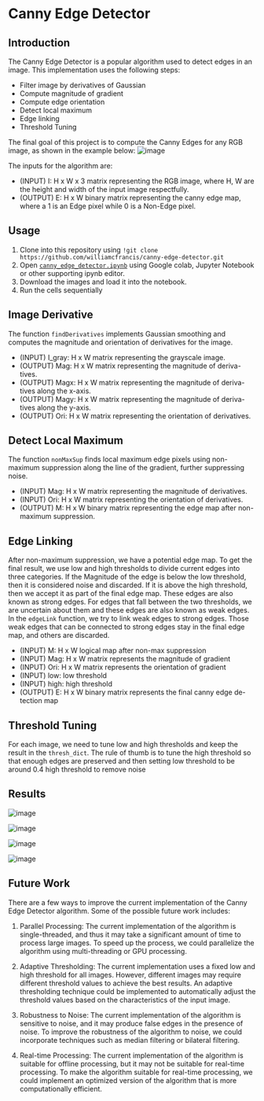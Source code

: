 # Canny Edge Detector

## Introduction
The Canny Edge Detector is a popular algorithm used to detect edges in an image. This implementation uses the following steps:
* Filter image by derivatives of Gaussian
* Compute magnitude of gradient
* Compute edge orientation
* Detect local maximum
* Edge linking
* Threshold Tuning

The final goal of this project is to compute the Canny Edges for any RGB image, as shown in the example below:
![image](https://user-images.githubusercontent.com/38180831/214776238-fe0313e0-7490-4213-a629-430e4fbbeea8.png)

The inputs for the algorithm are:

* (INPUT) I: H x W x 3 matrix representing the RGB image, where H, W
are the height and width of the input image respectfully.
* (OUTPUT) E: H x W binary matrix representing the canny edge map,
where a 1 is an Edge pixel while 0 is a Non-Edge pixel.

## Usage
1. Clone into this repository using `!git clone https://github.com/williamcfrancis/canny-edge-detector.git`
2. Open [`canny_edge_detector.ipynb`](https://github.com/williamcfrancis/canny-edge-detector/blob/main/canny_edge_detector.ipynb) using Google colab, Jupyter Notebook or other supporting ipynb editor. 
3. Download the images and load it into the notebook.
4. Run the cells sequentially

## Image Derivative
The function `findDerivatives` implements Gaussian smoothing and computes the magnitude and orientation of derivatives for the image.
* (INPUT) I_gray: H x W matrix representing the grayscale image.
* (OUTPUT) Mag: H x W matrix representing the magnitude of deriva-
tives.
* (OUTPUT) Magx: H x W matrix representing the magnitude of deriva-
tives along the x-axis.
* (OUTPUT) Magy: H x W matrix representing the magnitude of deriva-
tives along the y-axis.
* (OUTPUT) Ori: H x W matrix representing the orientation of derivatives.

## Detect Local Maximum
The function `nonMaxSup` finds local maximum edge pixels using non-maximum suppression along the line of the gradient, further suppressing noise.
* (INPUT) Mag: H x W matrix representing the magnitude of derivatives.
* (INPUT) Ori: H x W matrix representing the orientation of derivatives.
* (OUTPUT) M: H x W binary matrix representing the edge map after non-maximum suppression.

## Edge Linking 
After non-maximum suppression, we have a potential edge map. To get the final result, we use low and high thresholds to divide current edges into three categories. If the Magnitude of the edge is below the low threshold, then it is considered noise and discarded. If it is above the high threshold, then we accept it as part of the final edge map. These edges are also known as strong edges. For edges that fall between the two thresholds, we are uncertain about them and these edges are also known as weak edges. In the `edgeLink` function, we try to link weak edges to strong edges. Those weak edges that can be connected to strong edges stay in the final edge map, and others are discarded.

* (INPUT) M: H x W logical map after non-max suppression
* (INPUT) Mag: H x W matrix represents the magnitude of gradient
* (INPUT) Ori: H x W matrix represents the orientation of gradient
* (INPUT) low: low threshold
* (INPUT) high: high threshold
* (OUTPUT) E: H x W binary matrix represents the final canny edge de-
tection map

## Threshold Tuning
For each image, we need to tune low and high thresholds and keep the result
in the `thresh_dict`. The rule of thumb is to tune the high threshold so that
enough edges are preserved and then setting low threshold to be around 0.4
high threshold to remove noise

## Results

![image](https://user-images.githubusercontent.com/38180831/214779496-52ec8c95-e7fc-4d6b-89b1-9448f4110a7a.png)

![image](https://user-images.githubusercontent.com/38180831/214779540-d132255a-1fa5-47d6-818f-8309a456b131.png)

![image](https://user-images.githubusercontent.com/38180831/214779654-41d7c1b2-9cf0-48d2-b35b-7f34a6963f36.png)

![image](https://user-images.githubusercontent.com/38180831/214779708-3cfa2f48-538c-45db-b007-460c4b52d258.png)

## Future Work
There are a few ways to improve the current implementation of the Canny Edge Detector algorithm. Some of the possible future work includes:

1. Parallel Processing: The current implementation of the algorithm is single-threaded, and thus it may take a significant amount of time to process large images. To speed up the process, we could parallelize the algorithm using multi-threading or GPU processing.

2. Adaptive Thresholding: The current implementation uses a fixed low and high threshold for all images. However, different images may require different threshold values to achieve the best results. An adaptive thresholding technique could be implemented to automatically adjust the threshold values based on the characteristics of the input image.

3. Robustness to Noise: The current implementation of the algorithm is sensitive to noise, and it may produce false edges in the presence of noise. To improve the robustness of the algorithm to noise, we could incorporate techniques such as median filtering or bilateral filtering.

4. Real-time Processing: The current implementation of the algorithm is suitable for offline processing, but it may not be suitable for real-time processing. To make the algorithm suitable for real-time processing, we could implement an optimized version of the algorithm that is more computationally efficient.
